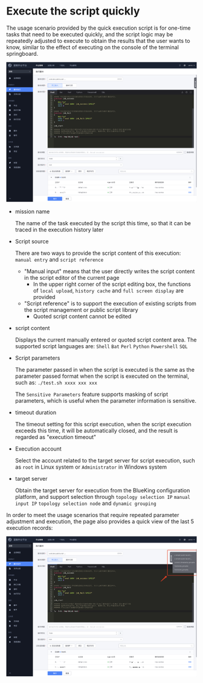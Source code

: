 # Execute the script quickly

The usage scenario provided by the quick execution script is for one-time tasks that need to be executed quickly, and the script logic may be repeatedly adjusted to execute to obtain the results that the user wants to know, similar to the effect of executing on the console of the terminal springboard.

![image-20211019161411552](media/image-20211019161411552.png)

- mission name

   The name of the task executed by the script this time, so that it can be traced in the execution history later

- Script source

   There are two ways to provide the script content of this execution: `manual entry` and `script reference`

   - "Manual input" means that the user directly writes the script content in the script editor of the current page
     - In the upper right corner of the script editing box, the functions of `local upload`, `history cache` and `full screen display` are provided
   - "Script reference" is to support the execution of existing scripts from the script management or public script library
     - Quoted script content cannot be edited

- script content

   Displays the current manually entered or quoted script content area. The supported script languages are: `Shell` `Bat` `Perl` `Python` `Powershell` `SQL`

- Script parameters

   The parameter passed in when the script is executed is the same as the parameter passed format when the script is executed on the terminal, such as: `./test.sh xxxx xxx xxx`

   The `Sensitive Parameters` feature supports masking of script parameters, which is useful when the parameter information is sensitive.

- timeout duration

   The timeout setting for this script execution, when the script execution exceeds this time, it will be automatically closed, and the result is regarded as "execution timeout"

- Execution account

   Select the account related to the target server for script execution, such as `root` in Linux system or `Administrator` in Windows system

- target server

   Obtain the target server for execution from the BlueKing configuration platform, and support selection through `topology selection IP` `manual input IP` `topology selection node` and `dynamic grouping`

In order to meet the usage scenarios that require repeated parameter adjustment and execution, the page also provides a quick view of the last 5 execution records:

![image-20211019161512654](media/image-20211019161512654.png)